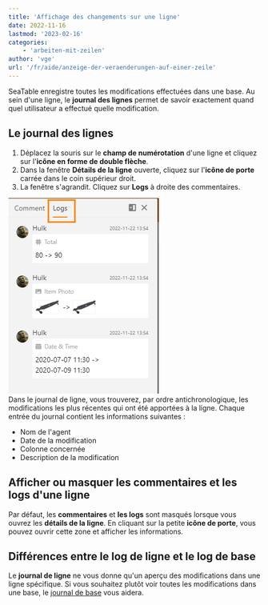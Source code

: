 ```yaml
---
title: 'Affichage des changements sur une ligne'
date: 2022-11-16
lastmod: '2023-02-16'
categories:
    - 'arbeiten-mit-zeilen'
author: 'vge'
url: '/fr/aide/anzeige-der-veraenderungen-auf-einer-zeile'
---
```


SeaTable enregistre toutes les modifications effectuées dans une base. Au sein d'une ligne, le **journal des lignes** permet de savoir exactement quand quel utilisateur a effectué quelle modification.

## Le journal des lignes

1. Déplacez la souris sur le **champ de numérotation** d'une ligne et cliquez sur l'**icône en forme de double flèche**.
2. Dans la fenêtre **Détails de la ligne** ouverte, cliquez sur l'**icône de porte** carrée dans le coin supérieur droit.
3. La fenêtre s'agrandit. Cliquez sur **Logs** à droite des commentaires.

![Affichage des changements sur une ligne par des logs.](images/Logs.png)  
Dans le journal de ligne, vous trouverez, par ordre antichronologique, les modifications les plus récentes qui ont été apportées à la ligne. Chaque entrée du journal contient les informations suivantes :

- Nom de l'agent
- Date de la modification
- Colonne concernée
- Description de la modification

## Afficher ou masquer les commentaires et les logs d'une ligne

Par défaut, les **commentaires** et **les logs** sont masqués lorsque vous ouvrez les **détails de la ligne**. En cliquant sur la petite **icône de porte**, vous pouvez ouvrir cette zone et afficher les informations.

## Différences entre le log de ligne et le log de base

Le **journal de ligne** ne vous donne qu'un aperçu des modifications dans une ligne spécifique. Si vous souhaitez plutôt voir toutes les modifications dans une base, le [journal de base](https://seatable.io/fr/docs/historie-und-versionen/aenderungen-ueber-die-logs-rueckgaengig-machen/) vous aidera.
